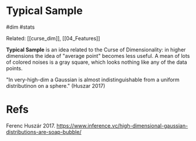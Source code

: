 # Typical Sample

#dim #stats

Related: [[curse_dim]], [[04_Features]]

**Typical Sample** is an idea related to the Curse of Dimensionality: in higher dimensions the idea of "average point" becomes less useful. A mean of lots of colored noises is a gray square, which looks nothing like any of the data points.

"In very-high-dim a Gaussian is almost indistinguishable from a uniform distributinon on a sphere." (Huszar 2017)

# Refs

Ferenc Huszár 2017.
https://www.inference.vc/high-dimensional-gaussian-distributions-are-soap-bubble/